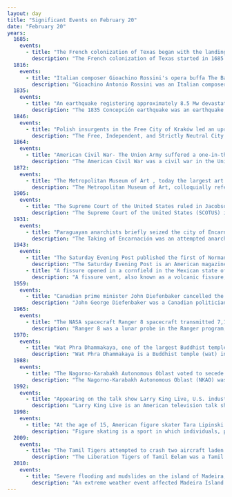 ```yaml
---
layout: day
title: "Significant Events on February 20"
date: "February 20"
years:
  1685:
    events:
      - title: "The French colonization of Texas began with the landing of colonists led by Robert de La Salle near Matagorda Bay."
        description: "The French colonization of Texas started in 1685 when Robert Cavelier de La Salle intended to found the colony at the mouth of the Mississippi River, but inaccurate maps and navigational errors caused his ships to anchor instead 400 miles (640 km) to the west, off the coast of Texas. The colony survived until 1688. The present-day town of Inez is near the fort's site. The colony faced numerous difficulties during its brief existence, including Native American raids, epidemics, and harsh conditions. From that base, La Salle led several expeditions to find the Mississippi River. These did not succeed, but La Salle did explore much of the Rio Grande and parts of East Texas."
  1816:
    events:
      - title: "Italian composer Gioachino Rossini's opera buffa The Barber of Seville premiered at the Teatro Argentina in Rome to jeers from the audience."
        description: "Gioachino Antonio Rossini was an Italian composer who gained fame for his 39 operas, although he also wrote many songs, some chamber music and piano pieces and some sacred music. He set new standards for both comic and serious opera before retiring from large-scale composition while still in his thirties, at the height of his popularity."
  1835:
    events:
      - title: "An earthquake registering approximately 8.5 Mw devastated Concepción, Chile, and triggered a tsunami that destroyed neighbouring Talcahuano."
        description: "The 1835 Concepción earthquake was an earthquake that occurred near the neighboring cities of Concepción and Talcahuano in Chile on 20 February at 11-30 local time, and had an estimated magnitude of about 8.5 Mw. The earthquake triggered a tsunami which caused the destruction of Talcahuano. A total of at least 50 people died from the effects of the earthquake and the tsunami. The earthquake caused damage from San Fernando in the north to Osorno in the south. It was felt over a still wider area from Copiapó in the north to the island of Chiloe in the south and as far west as the Juan Fernández Islands."
  1846:
    events:
      - title: "Polish insurgents in the Free City of Kraków led an uprising attempting to incite a fight for national independence that was put down by the Austrian Empire nine days later."
        description: "The Free, Independent, and Strictly Neutral City of Cracow with its Territory, more commonly known as the Free City of Cracow, and the Republic of Cracow, was a city republic created by the Congress of Vienna in 1815, which included the Polish city of Cracow (Kraków) and its surrounding areas."
  1864:
    events:
      - title: "American Civil War- The Union Army suffered a one-in-three casualty rate at the Battle of Olustee near Lake City, Florida."
        description: "The American Civil War was a civil war in the United States between the Union and the Confederacy, which was formed in 1861 by states that had seceded from the Union. The central conflict leading to war was a dispute over whether slavery should be permitted to expand into the western territories, leading to more slave states, or be prohibited from doing so, which many believed would place slavery on a course of ultimate extinction."
  1872:
    events:
      - title: "The Metropolitan Museum of Art , today the largest art museum in the United States with a collection of more than two million works, opened in New York."
        description: "The Metropolitan Museum of Art, colloquially referred to as the Met, is an encyclopedic art museum in New York City. By floor area, it is the fourth-largest museum in the world and the largest art museum in the Americas. With 5.36 million visitors in 2023, it is the most-visited museum in the United States and the fifth-most visited art museum in the world."
  1905:
    events:
      - title: "The Supreme Court of the United States ruled in Jacobson v. Massachusetts that states had the authority to order compulsory vaccination."
        description: "The Supreme Court of the United States (SCOTUS) is the highest court in the federal judiciary of the United States. It has ultimate appellate jurisdiction over all U.S. federal court cases, and over state court cases that turn on questions of U.S. constitutional or federal law. It also has original jurisdiction over a narrow range of cases, specifically 'all Cases affecting Ambassadors, other public Ministers and Consuls, and those in which a State shall be Party.' In 1803, the Court asserted itself the power of judicial review, the ability to invalidate a statute for violating a provision of the Constitution via the landmark case Marbury v. Madison. It is also able to strike down presidential directives for violating either the Constitution or statutory law."
  1931:
    events:
      - title: "Paraguayan anarchists briefly seized the city of Encarnación as part of a larger plan to initiate a social revolution in the country."
        description: "The Taking of Encarnación was an attempted anarchist occupation of Encarnación, Paraguay, in February 1931 as part of a larger plan to initiate a social libertarian (anarchist) revolution in the country."
  1943:
    events:
      - title: "The Saturday Evening Post published the first of Norman Rockwell's Four Freedoms, among the most widely distributed paintings ever produced, in support of U.S. president Franklin Roosevelt's Four Freedoms."
        description: "The Saturday Evening Post is an American magazine, currently published six times a year. It was published weekly from 1897 until 1963, and then every other week until 1969. From the 1920s to the 1960s, it was one of the most widely circulated and influential magazines among the American middle class, with fiction, non-fiction, cartoons and features that reached two million homes every week."
      - title: "A fissure opened in a cornfield in the Mexican state of Michoacán and continued to erupt for nine years, forming the cinder cone Parícutin ."
        description: "A fissure vent, also known as a volcanic fissure, eruption fissure or simply a fissure, is a linear volcanic vent through which lava erupts, usually without any explosive activity. The vent is often a few metres wide and may be many kilometres long. Fissure vents can cause large flood basalts which run first in lava channels and later in lava tubes. After some time, the eruption tends to become focused at one or more spatter cones. Volcanic cones and their craters that are aligned along a fissure form a crater row. Small fissure vents may not be easily discernible from the air, but the crater rows or the canyons built up by some of them are."
  1959:
    events:
      - title: "Canadian prime minister John Diefenbaker cancelled the Avro CF-105 Arrow (pictured) interceptor-aircraft program amid much political debate."
        description: "John George Diefenbaker was a Canadian politician who served as the 13th prime minister of Canada, from 1957 to 1963. He was the only Progressive Conservative party leader between 1930 and 1979 to lead the party to an election victory, doing so three times, although only once with a majority of the seats in the House of Commons."
  1965:
    events:
      - title: "The NASA spacecraft Ranger 8 spacecraft transmitted 7,137 photographs of the Moon in the final 23 minutes of its mission before crashing as planned in Mare Tranquillitatis."
        description: "Ranger 8 was a lunar probe in the Ranger program, a robotic spacecraft series launched by NASA in the early-to-mid-1960s to obtain the first close-up images of the Moon's surface. These pictures helped select landing sites for Apollo missions and were used for scientific study. During its 1965 mission, Ranger 8 transmitted 7,137 lunar surface photographs before it crashed into the Moon as planned. This was the second successful mission in the Ranger series, following Ranger 7. Ranger 8's design and purpose were very similar to those of Ranger 7. It had six television vidicon cameras- two full-scan and four partial-scan. Its sole purpose was to document the Moon's surface."
  1970:
    events:
      - title: "Wat Phra Dhammakaya, one of the largest Buddhist temples in Thailand, was founded in Pathum Thani."
        description: "Wat Phra Dhammakaya is a Buddhist temple (wat) in Khlong Luang district, in the Pathum Thani province north of Bangkok, Thailand. It was founded in 1970 by the maechi (nun) Chandra Khonnokyoong and Luang Por Dhammajayo. It is the best-known and the fastest growing temple of the Dhammakaya tradition. This tradition, teaching Dhammakaya meditation, was started by the meditation master Luang Pu Sodh Candasaro in the early 20th century. Wat Phra Dhammakaya is one of the temples that emerged from this tradition and is part of the Mahā Nikāya fraternity. The temple is legally represented by the Dhammakaya Foundation. It aims to adapt traditional Buddhist values in modern society, doing so through modern technology and marketing methods. The temple has faced controversy and a government crackdown. Wat Phra Dhammakaya plays a leading role in Thai Buddhism, with theologian Edward Irons describing it as 'the face of modern Thai Buddhism'."
  1988:
    events:
      - title: "The Nagorno-Karabakh Autonomous Oblast voted to secede from Azerbaijan and join Armenia, triggering the First Nagorno-Karabakh War."
        description: "The Nagorno-Karabakh Autonomous Oblast (NKAO) was an autonomous oblast within the Azerbaijan Soviet Socialist Republic that was created on July 7, 1923. Its capital was the city of Stepanakert. The majority of the population were ethnic Armenians."
  1992:
    events:
      - title: "Appearing on the talk show Larry King Live, U.S. industrialist Ross Perot announced that he would begin a presidential campaign if 'ordinary people' wanted him to run for office."
        description: "Larry King Live is an American television talk show broadcast by CNN from June 3, 1985 to December 16, 2010. Hosted by Larry King, it was the network's most watched and longest-running program, with over one million viewers nightly."
  1998:
    events:
      - title: "At the age of 15, American figure skater Tara Lipinski became the then-youngest winner of an Olympic gold medal in the history of the Winter Olympic Games."
        description: "Figure skating is a sport in which individuals, pairs, or groups perform on figure skates on ice. It was the first winter sport to be included in the Olympic Games, with its introduction occurring at the 1908 Olympics in London. The Olympic disciplines are men's singles, women's singles, pair skating, and ice dance; the four individual disciplines are also combined into a team event, which was first included in the Winter Olympics in 2014. The non-Olympic disciplines include synchronized skating, Theater on Ice, and four skating. From intermediate through senior-level competition, skaters generally perform two programs, which, depending on the discipline, may include spins, jumps, moves in the field, lifts, throw jumps, death spirals, and other elements or moves."
  2009:
    events:
      - title: "The Tamil Tigers attempted to crash two aircraft laden with C-4 in suicide attacks on Colombo, Sri Lanka, but the planes were shot down before they reached their targets."
        description: "The Liberation Tigers of Tamil Eelam was a Tamil militant organization, that was based in the northern and eastern Sri Lanka. The LTTE fought to create an independent Tamil state called Tamil Eelam in the northeast of the island in response to violent persecution and discriminatory policies against Sri Lankan Tamils by the Sinhalese-dominated Sri Lankan Government."
  2010:
    events:
      - title: "Severe flooding and mudslides on the island of Madeira, Portugal, killed 51 people."
        description: "An extreme weather event affected Madeira Island in Portugal's autonomous Madeira archipelago on 20 February 2010. The resulting flash floods and mudslides killed 51 people, of whom 6 are still to be found, and injured 250. Around 600 people were left homeless."
---
```

